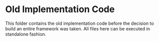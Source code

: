# Old Implementation Code

This folder contains the old implementation code before the decision to build an entire framework was taken. All files here can be executed in standalone fashion.